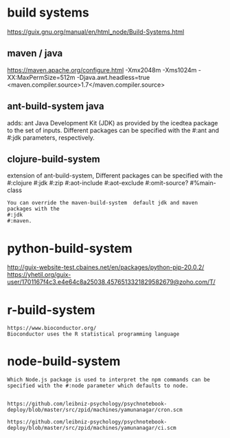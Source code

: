 # build systems

https://guix.gnu.org/manual/en/html_node/Build-Systems.html

## maven / java
https://maven.apache.org/configure.html
 -Xmx2048m -Xms1024m -XX:MaxPermSize=512m -Djava.awt.headless=true
 <maven.compiler.source>1.7</maven.compiler.source>


## ant-build-system java
  adds: ant
        Java Development Kit (JDK) 
   as provided by the icedtea package to the set of inputs. 
  Different packages can be specified with the #:ant and #:jdk parameters, respectively.

## clojure-build-system
  extension of ant-build-system, 
  Different packages can be specified with the 
       #:clojure
       #:jdk
       #:zip
       #:aot-include
       #:aot-exclude
       #:omit-source?
       #%main-class
 
    You can override the maven-build-system  default jdk and maven packages with the  
    #:jdk
    #:maven.


# python-build-system
   http://guix-website-test.cbaines.net/en/packages/python-pip-20.0.2/
   https://yhetil.org/guix-user/1701167f4c3.e4e64c8a25038.4576513321829582679@zoho.com/T/


# r-build-system
    https://www.bioconductor.org/
    Bioconductor uses the R statistical programming language

# node-build-system
    Which Node.js package is used to interpret the npm commands can be 
    specified with the #:node parameter which defaults to node.


    https://github.com/leibniz-psychology/psychnotebook-deploy/blob/master/src/zpid/machines/yamunanagar/cron.scm

    https://github.com/leibniz-psychology/psychnotebook-deploy/blob/master/src/zpid/machines/yamunanagar/ci.scm
